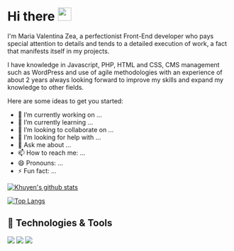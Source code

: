 
# Hi there <img src="https://user-images.githubusercontent.com/32102471/126919562-b21c2654-a7ec-495a-9150-a0fb8b960af4.gif" width="30px">


I'm Maria Valentina Zea, a perfectionist Front-End developer who pays special attention to details and tends to a detailed execution of work, a fact that manifests itself in my projects.

I have knowledge in Javascript, PHP, HTML and CSS, CMS management such as WordPress and use of agile methodologies with an experience of about 2 years always looking forward to improve my skills and expand my knowledge to other fields.

Here are some ideas to get you started:

- 🔭 I’m currently working on ...
- 🌱 I’m currently learning ...
- 👯 I’m looking to collaborate on ...
- 🤔 I’m looking for help with ...
- 💬 Ask me about ...
- 📫 How to reach me: ...
- 😄 Pronouns: ...
- ⚡ Fun fact: ...

[![Khuyen's github stats](https://github-readme-stats.vercel.app/api?username=ValentinaZea&count_private=true&show_icons=true&theme=radical&hide_rank=false)](https://github.com/ValentinaZea/github-readme-stats)


[![Top Langs](https://github-readme-stats.vercel.app/api/top-langs/?username=ValentinaZea)](https://github.com/ValentinaZea/github-readme-stats)

## 🔧 Technologies & Tools
![](https://img.shields.io/badge/Vainilla-JavaScript-informational?style=flat&logo=javascript&logoColor=F7DF1E&color=F7DF1E)
![](https://img.shields.io/badge/React-JavaScript-informational?style=flat&logo=javascript&logoColor=white&color=61DAFB)
![](https://img.shields.io/badge/Tools-React-informational?style=flat&logo=data:javascript/svg%2bxml;base64,<BASE64_DATA>)

